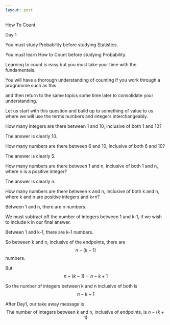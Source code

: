 ```yaml
---
layout: post
---
```


How To Count

Day 1

You must study Probability before studying Statistics.  

You must learn How to Count before studying Probability.  

Learning to count is easy but you must take your time with the fundamentals.  

You will have a thorough understanding of counting if you work through a programme such as this  

and then return to the same topics some time later to consolidate your understanding.  

Let us start with this question and build up to something of value to us where we will use the terms numbers and integers interchangeably.  

How many integers are there between 1 and 10, inclusive of both 1 and 10?  

The answer is clearly 10.  

How many numbers are there between 6 and 10, inclusive of both 6 and 10?  

The answer is clearly 5.  

How many numbers are there between 1 and n, inclusive of both 1 and n, where n is a positive integer?

The answer is clearly n.  

How many numbers are there between k and n, inclusive of both k and n, where k and n are positive integers and k\<n?  

Between 1 and n, there are n numbers.  

We must subtract off the number of integers between 1 and k-1, if we wish to include k in our final answer.  

Between 1 and k-1, there are k-1 numbers.  

So between k and n, inclusive of the endpoints, there are $$n-(k-1)$$ numbers.  

But $$n-(k-1)=n-k+1$$  

So the number of integers between k and n inclusive of both is $$n-k+1$$  

After Day1, our take away message is $$\text{The number of integers between k and n, inclusive of endpoints, is }n-(k+1)$$  
